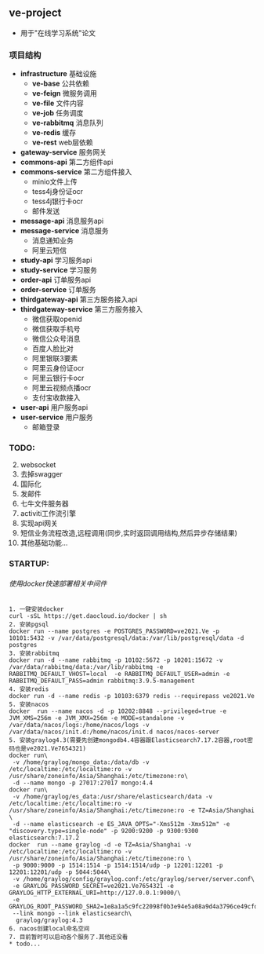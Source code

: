 ## ve-project

* 用于"在线学习系统"论文

### 项目结构

* **infrastructure** 基础设施
    * **ve-base** 公共依赖
    * **ve-feign** 微服务调用
    * **ve-file** 文件内容
    * **ve-job** 任务调度
    * **ve-rabbitmq** 消息队列
    * **ve-redis** 缓存
    * **ve-rest** web层依赖
* **gateway-service** 服务网关
* **commons-api** 第二方组件api
* **commons-service** 第二方组件接入
    * minio文件上传
    * tess4j身份证ocr
    * tess4j银行卡ocr
    * 邮件发送
* **message-api** 消息服务api
* **message-service** 消息服务
    * 消息通知业务
    * 阿里云短信
* **study-api** 学习服务api
* **study-service** 学习服务
* **order-api** 订单服务api
* **order-service** 订单服务
* **thirdgateway-api** 第三方服务接入api
* **thirdgateway-service** 第三方服务接入
    * 微信获取openid
    * 微信获取手机号
    * 微信公众号消息
    * 百度人脸比对
    * 阿里银联3要素
    * 阿里云身份证ocr
    * 阿里云银行卡ocr
    * 阿里云视频点播ocr
    * 支付宝收款接入
* **user-api** 用户服务api
* **user-service** 用户服务
    * 邮箱登录

### TODO:

2. websocket
3. 去掉swagger
4. 国际化
5. 发邮件
6. 七牛文件服务器
7. activiti工作流引擎
8. 实现api网关
9. 短信业务流程改造,远程调用(同步,实时返回调用结构,然后异步存储结果)
10. 其他基础功能...

### STARTUP:
###### 使用docker快速部署相关中间件
```
1. 一键安装docker
curl -sSL https://get.daocloud.io/docker | sh
2. 安装pgsql
docker run --name postgres -e POSTGRES_PASSWORD=ve2021.Ve -p 10101:5432 -v /var/data/postgresql/data:/var/lib/postgresql/data -d postgres
3. 安装rabbitmq
docker run -d --name rabbitmq -p 10102:5672 -p 10201:15672 -v /var/data/rabbitmq/data:/var/lib/rabbitmq -e RABBITMQ_DEFAULT_VHOST=local  -e RABBITMQ_DEFAULT_USER=admin -e RABBITMQ_DEFAULT_PASS=admin rabbitmq:3.9.5-management
4. 安装redis
docker run -d --name redis -p 10103:6379 redis --requirepass ve2021.Ve
5. 安装nacos
docker  run --name nacos -d -p 10202:8848 --privileged=true -e JVM_XMS=256m -e JVM_XMX=256m -e MODE=standalone -v /var/data/nacos/logs:/home/nacos/logs -v /var/data/nacos/init.d:/home/nacos/init.d nacos/nacos-server
5. 安装graylog4.3(需要先创建mongodb4.4容器跟Elasticsearch7.17.2容器,root密码也是ve2021.Ve7654321)
docker run\
 -v /home/graylog/mongo_data:/data/db -v /etc/localtime:/etc/localtime:ro -v /usr/share/zoneinfo/Asia/Shanghai:/etc/timezone:ro\
 -d --name mongo -p 27017:27017 mongo:4.4
docker run\
 -v /home/graylog/es_data:/usr/share/elasticsearch/data -v /etc/localtime:/etc/localtime:ro -v /usr/share/zoneinfo/Asia/Shanghai:/etc/timezone:ro -e TZ=Asia/Shanghai \
 -d --name elasticsearch -e ES_JAVA_OPTS="-Xms512m -Xmx512m" -e "discovery.type=single-node" -p 9200:9200 -p 9300:9300 elasticsearch:7.17.2
docker  run --name graylog -d -e TZ=Asia/Shanghai -v /etc/localtime:/etc/localtime:ro -v /usr/share/zoneinfo/Asia/Shanghai:/etc/timezone:ro \
 -p 9000:9000 -p 1514:1514 -p 1514:1514/udp -p 12201:12201 -p 12201:12201/udp -p 5044:5044\
 -v /home/graylog/config/graylog.conf:/etc/graylog/server/server.conf\
 -e GRAYLOG_PASSWORD_SECRET=ve2021.Ve7654321 -e GRAYLOG_HTTP_EXTERNAL_URI=http://127.0.0.1:9000/\
 -e GRAYLOG_ROOT_PASSWORD_SHA2=1e8a1a5c9fc22098f0b3e94e5a08a9d4a3796ce49cfdb2f9f92b2276dd38aa65\
 --link mongo --link elasticsearch\
  graylog/graylog:4.3
6. nacos创建local命名空间
7. 目前暂时可以启动各个服务了.其他还没看
* todo...
```
